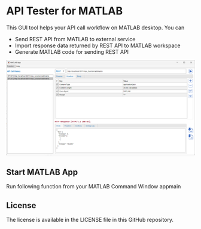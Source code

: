 # API Tester for MATLAB

This GUI tool helps your API call workflow on MATLAB desktop. 
You can
- Send REST API from MATLAB to external service
- Import response data returned by REST API to MATLAB workspace
- Generate MATLAB code for sending REST API

![Screenshot](images/app_sceenshot.png)

## Start MATLAB App
Run following function from your MATLAB Command Window
appmain

## License
The license is available in the LICENSE file in this GitHub repository.
